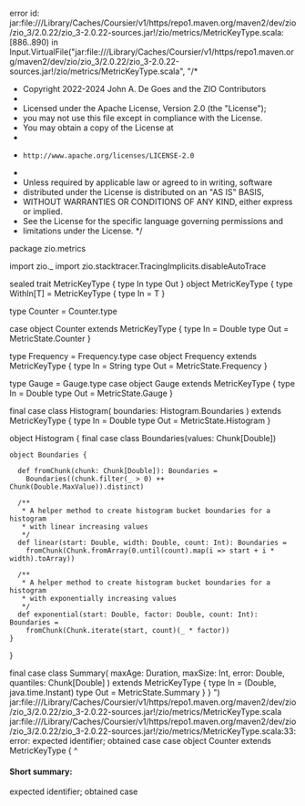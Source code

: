 error id: jar:file://<HOME>/Library/Caches/Coursier/v1/https/repo1.maven.org/maven2/dev/zio/zio_3/2.0.22/zio_3-2.0.22-sources.jar!/zio/metrics/MetricKeyType.scala:[886..890) in Input.VirtualFile("jar:file://<HOME>/Library/Caches/Coursier/v1/https/repo1.maven.org/maven2/dev/zio/zio_3/2.0.22/zio_3-2.0.22-sources.jar!/zio/metrics/MetricKeyType.scala", "/*
 * Copyright 2022-2024 John A. De Goes and the ZIO Contributors
 *
 * Licensed under the Apache License, Version 2.0 (the "License");
 * you may not use this file except in compliance with the License.
 * You may obtain a copy of the License at
 *
 *     http://www.apache.org/licenses/LICENSE-2.0
 *
 * Unless required by applicable law or agreed to in writing, software
 * distributed under the License is distributed on an "AS IS" BASIS,
 * WITHOUT WARRANTIES OR CONDITIONS OF ANY KIND, either express or implied.
 * See the License for the specific language governing permissions and
 * limitations under the License.
 */

package zio.metrics

import zio._
import zio.stacktracer.TracingImplicits.disableAutoTrace

sealed trait MetricKeyType {
  type In
  type Out
}
object MetricKeyType {
  type WithIn[T] = MetricKeyType {
    type In = T
  }

  type Counter = Counter.type

  case object Counter extends MetricKeyType {
    type In  = Double
    type Out = MetricState.Counter
  }

  type Frequency = Frequency.type
  case object Frequency extends MetricKeyType {
    type In  = String
    type Out = MetricState.Frequency
  }

  type Gauge = Gauge.type
  case object Gauge extends MetricKeyType {
    type In  = Double
    type Out = MetricState.Gauge
  }

  final case class Histogram(
    boundaries: Histogram.Boundaries
  ) extends MetricKeyType {
    type In  = Double
    type Out = MetricState.Histogram
  }

  object Histogram {
    final case class Boundaries(values: Chunk[Double])

    object Boundaries {

      def fromChunk(chunk: Chunk[Double]): Boundaries =
        Boundaries((chunk.filter(_ > 0) ++ Chunk(Double.MaxValue)).distinct)

      /**
       * A helper method to create histogram bucket boundaries for a histogram
       * with linear increasing values
       */
      def linear(start: Double, width: Double, count: Int): Boundaries =
        fromChunk(Chunk.fromArray(0.until(count).map(i => start + i * width).toArray))

      /**
       * A helper method to create histogram bucket boundaries for a histogram
       * with exponentially increasing values
       */
      def exponential(start: Double, factor: Double, count: Int): Boundaries =
        fromChunk(Chunk.iterate(start, count)(_ * factor))
    }
  }

  final case class Summary(
    maxAge: Duration,
    maxSize: Int,
    error: Double,
    quantiles: Chunk[Double]
  ) extends MetricKeyType {
    type In  = (Double, java.time.Instant)
    type Out = MetricState.Summary
  }
}
")
jar:file://<HOME>/Library/Caches/Coursier/v1/https/repo1.maven.org/maven2/dev/zio/zio_3/2.0.22/zio_3-2.0.22-sources.jar!/zio/metrics/MetricKeyType.scala
jar:file://<HOME>/Library/Caches/Coursier/v1/https/repo1.maven.org/maven2/dev/zio/zio_3/2.0.22/zio_3-2.0.22-sources.jar!/zio/metrics/MetricKeyType.scala:33: error: expected identifier; obtained case
  case object Counter extends MetricKeyType {
  ^
#### Short summary: 

expected identifier; obtained case